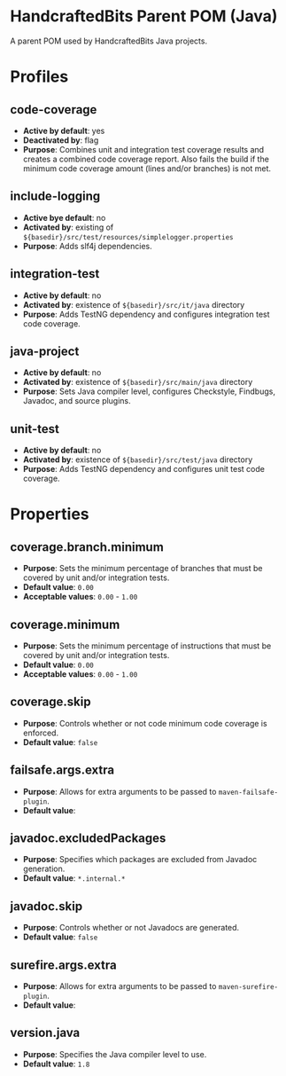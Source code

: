 # HandcraftedBits Parent POM (Java)

A parent POM used by HandcraftedBits Java projects.

# Profiles

## code-coverage

* **Active by default**: yes
* **Deactivated by**: flag
* **Purpose**: Combines unit and integration test coverage results and creates a combined code coverage report.  Also
  fails the build if the minimum code coverage amount (lines and/or branches) is not met.

## include-logging

* **Active bye default**: no
* **Activated by**: existing of `${basedir}/src/test/resources/simplelogger.properties`
* **Purpose**: Adds slf4j dependencies.

## integration-test

* **Active by default**: no
* **Activated by**: existence of `${basedir}/src/it/java` directory
* **Purpose**: Adds TestNG dependency and configures integration test code coverage.

## java-project

* **Active by default**: no
* **Activated by**: existence of `${basedir}/src/main/java` directory
* **Purpose**: Sets Java compiler level, configures Checkstyle, Findbugs, Javadoc, and source plugins.

## unit-test

* **Active by default**: no
* **Activated by**: existence of `${basedir}/src/test/java` directory
* **Purpose**: Adds TestNG dependency and configures unit test code coverage.

# Properties

## coverage.branch.minimum

* **Purpose**: Sets the minimum percentage of branches that must be covered by unit and/or integration tests.
* **Default value**: `0.00`
* **Acceptable values**: `0.00` - `1.00`

## coverage.minimum

* **Purpose**: Sets the minimum percentage of instructions that must be covered by unit and/or integration tests.
* **Default value**: `0.00`
* **Acceptable values**: `0.00` - `1.00`

## coverage.skip

* **Purpose**: Controls whether or not code minimum code coverage is enforced.
* **Default value**: `false`

## failsafe.args.extra

* **Purpose**: Allows for extra arguments to be passed to `maven-failsafe-plugin`.
* **Default value**:

## javadoc.excludedPackages

* **Purpose**: Specifies which packages are excluded from Javadoc generation.
* **Default value**: `*.internal.*`

## javadoc.skip

* **Purpose**: Controls whether or not Javadocs are generated.
* **Default value**: `false`

## surefire.args.extra

* **Purpose**: Allows for extra arguments to be passed to `maven-surefire-plugin`.
* **Default value**:

## version.java

* **Purpose**: Specifies the Java compiler level to use.
* **Default value**: `1.8`

